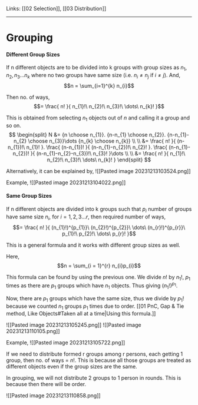 Links: [[02 Selection]], [[03 Distribution]]
___
# Grouping 
#### Different Group Sizes
If n different objects are to be divided into k groups with group sizes as $n_{1},n_{2},n_{3} \dots n_{k}$ where no two groups have same size (i.e. $n_{i} \neq n_{j}$ if $i \neq j$). And,
$$n = \sum_{i=1}^{k} n_{i}$$

Then no. of ways,
$$= \frac{ n! }{ n_{1}!\ n_{2}!\ n_{3}!\ \dots\ n_{k}! }$$

This is obtained from selecting $n_{1}$ objects out of $n$ and calling it a group and so on.
$$
\begin{split}
N &= {n \choose n_{1}}. {n-n_{1} \choose n_{2}}. {n-n_{1}-n_{2} \choose n_{3}}\dots {n_{k} \choose n_{k}} \\
\\
&= \frac{ n! }{ (n-n_{1})!\ n_{1}! }. 
\frac{ (n-n_{1})! }{ (n-n_{1}-n_{2})!\ n_{2}! }. 
\frac{ (n-n_{1}-n_{2})! }{ (n-n_{1}-n_{2}-n_{3})!\ n_{3}! }\dots \\
\\
&= \frac{ n! }{ n_{1}!\ n_{2}!\ n_{3}!\ \dots\ n_{k}! }
\end{split}
$$

Alternatively, it can be explained by,
![[Pasted image 20231213103524.png]]

Example,
![[Pasted image 20231213104022.png]]

#### Same Group Sizes
If n different objects are divided into k groups such that $p_{i}$ number of groups have same size $n_{i}$, for $i = 1,2,3\dots r$, then required number of ways,
$$= \frac{ n! }{ (n_{1}!)^{p_{1}}\ (n_{2}!)^{p_{2}}\ \dots\ (n_{r}!)^{p_{r}}\ p_{1}!\ p_{2}!\ \dots\ p_{r}! }$$

This is a general formula and it works with different group sizes as well. 

Here,
$$n = \sum_{i = 1}^{r} n_{i}p_{i}$$

This formula can be  found by using the previous one. 
We divide $n!$ by $n_{1}!$, $p_{1}$ times as there are $p_{1}$ groups which have $n_{1}$ objects. Thus giving $(n_{1}!)^{p_{1}}$.

Now, there are $p_{1}$ groups which have the same size, thus we divide by $p_{1}!$ because we counted $n_{1}$ groups $p_{1}$ times due to order. [[01 PnC, Gap & Tie method, Like Objects#Taken all at a time|Using this formula.]]

![[Pasted image 20231213105245.png]]
![[Pasted image 20231213110105.png]]

Example,
![[Pasted image 20231213105722.png]]

If we need to distribute formed r groups among r persons, each getting 1 group, then no. of ways = $n!$. 
This is because all those groups are treated as different objects even if the group sizes are the same. 

In grouping, we will not distribute 2 groups to 1 person in rounds. This is because then there will be order.

![[Pasted image 20231213110858.png]]
